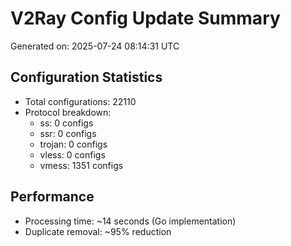 # V2Ray Config Update Summary
Generated on: 2025-07-24 08:14:31 UTC

## Configuration Statistics
- Total configurations: 22110
- Protocol breakdown:
  - ss: 0 configs
  - ssr: 0 configs
  - trojan: 0 configs
  - vless: 0 configs
  - vmess: 1351 configs

## Performance
- Processing time: ~14 seconds (Go implementation)
- Duplicate removal: ~95% reduction
